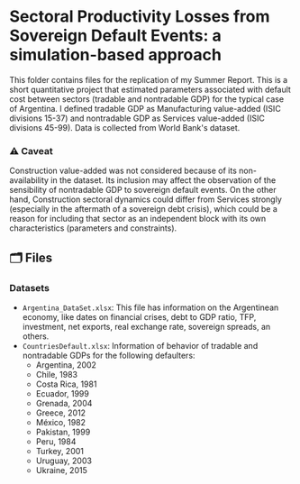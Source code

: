 # Sectoral Productivity Losses from Sovereign Default Events: a simulation-based approach

This folder contains files for the replication of my Summer Report. This is a short quantitative project that estimated parameters associated with default cost between sectors (tradable and nontradable GDP) for the typical case of Argentina. I defined tradable GDP as Manufacturing value-added (ISIC divisions 15-37) and nontradable GDP as Services value-added (ISIC divisions 45-99). Data is collected from World Bank's dataset.

### ⚠️ Caveat
Construction value-added was not considered because of its non-availability in the dataset. Its inclusion may affect the observation of the sensibility of nontradable GDP to sovereign default events. On the other hand, Construction sectoral dynamics could differ from Services strongly (especially in the aftermath of a sovereign debt crisis), which could be a reason for including that sector as an independent block with its own characteristics (parameters and constraints).       

## 🗂 Files

### Datasets
- `Argentina_DataSet.xlsx`: This file has information on the Argentinean economy, like dates on financial crises, debt to GDP ratio, TFP, investment, net exports, real exchange rate, sovereign spreads, an others. 
- `CountriesDefault.xlsx`: Information of behavior of tradable and nontradable GDPs for the following defaulters: 
    -  Argentina, 2002		
    -  Chile, 1983		
    -  Costa Rica, 1981		
    -  Ecuador, 1999		
    -  Grenada, 2004		
    -  Greece, 2012		
    -  México, 1982		
    -  Pakistan, 1999		
    -  Peru, 1984		
    -  Turkey, 2001		
    -  Uruguay, 2003		
    -  Ukraine, 2015

